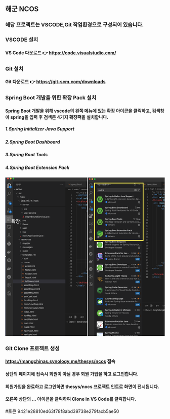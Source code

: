 ## 해군 NCOS 
### 해당 프로젝트는 VSCODE,Git 작업환경으로 구성되어 있습니다.

### VSCODE 설치
#### VS Code 다운로드 👉 https://code.visualstudio.com/

### Git 설치
#### Git 다운로드 👉 https://git-scm.com/downloads

### Spring Boot 개발을 위한 확장 Pack 설치
#### Spring Boot 개발을 위해 vscode의 왼쪽 메뉴에 있는 확장 아이콘을 클릭하고, 검색창에 spring을 입력 후 검색돈 4가지 확장팩을 설치합니다.
##### 1.Spring Initializer Java Support
##### 2.Spring Boot Dashboard
##### 3.Spring Boot Tools
##### 4.Spring Boot Extension Pack
<img src="./extension_setting.png" width="1300" height="500" alt="spring boot 확장팩 설치">
<!-- ![spring boot 확장팩 설치](./extension_setting.png) -->

### Git Clone 프로젝트 생성
#### https://mangchinas.synology.me/thesys/ncos 접속
#### 상단의 페이지에 접속시 회원이 아닐 경우 회원 가입을 하고 로그인합니다.
#### 회원가입을 완료하고 로그인하면 thesys/nocs 프로젝트 인트로 화면이 전시됩니다.
#### 오른쪽 상단의 ... 아이콘을 클릭하여 <strong>Clone in VS Code</strong>를 클릭합니다.










#토큰
9421e28810ed63f78f8abd39738e279facb5ae50
